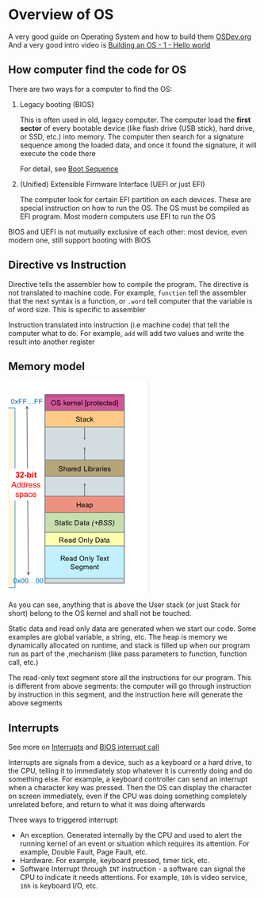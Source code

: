 # Overview of OS

A very good guide on Operating System and how to build them [OSDev.org](https://wiki.osdev.org/Expanded_Main_Page)
And a very good intro video is [Building an OS - 1 - Hello world](https://www.youtube.com/watch?v=9t-SPC7Tczc&list=PLFjM7v6KGMpiH2G-kT781ByCNC_0pKpPN)

## How computer find the code for OS

There are two ways for a computer to find the OS:

1. Legacy booting (BIOS)

    This is often used in old, legacy computer. The computer load the **first sector** of every bootable device (like flash drive (USB stick), hard drive, or SSD, etc.) into memory. The computer then search for a signature sequence among the loaded data, and once it found the signature, it will execute the code there

    For detail, see [Boot Sequence](https://wiki.osdev.org/Boot_Sequence)

2. (Unified) Extensible Firmware Interface (UEFI or just EFI)

    The computer look for certain EFI partition on each devices. These are special instruction on how to run the OS. The OS must be compiled as EFI program. Most modern computers use EFI to run the OS

BIOS and UEFI is not mutually exclusive of each other: most device, even modern one, still support booting with BIOS

## Directive vs Instruction

Directive tells the assembler how to compile the program. The directive is not translated to machine code. For example, `function` tell the assembler that the next syntax is a function, or `.word` tell computer that the variable is of word size. This is specific to assembler

Instruction translated into instruction (i.e machine code) that tell the computer what to do. For example, `add` will add two values and write the result into another register

## Memory model

![Memory space model](memory_space.png)

As you can see, anything that is above the User stack (or just Stack for short) belong to the OS kernel and shall not be touched.

Static data and read only data are generated when we start our code. Some examples are global variable, a string, etc. The heap is memory we dynamically allocated on runtime, and stack is filled up when our program run as part of the ,mechanism (like pass parameters to function, function call, etc.)

The read-only text segment store all the instructions for our program. This is different from above segments: the computer will go through instruction by instruction in this segment, and the instruction here will generate the above segments

## Interrupts

See more on [Interrupts](https://wiki.osdev.org/Interrupts) and [BIOS interrupt call](https://en.wikipedia.org/wiki/BIOS_interrupt_call)

Interrupts are signals from a device, such as a keyboard or a hard drive, to the CPU, telling it to immediately stop whatever it is currently doing and do something else. For example, a keyboard controller can send an interrupt when a character key was pressed. Then the OS can display the character on screen immediately, even if the CPU was doing something completely unrelated before, and return to what it was doing afterwards

Three ways to triggered interrupt:

- An exception. Generated internally by the CPU and used to alert the running kernel of an event or situation which requires its attention. For example, Double Fault, Page Fault, etc.
- Hardware. For example, keyboard pressed, timer tick, etc.
- Software Interrupt through `INT` instruction - a software can signal the CPU to indicate it needs attentions. For example, `10h` is video service, `16h` is keyboard I/O, etc.
